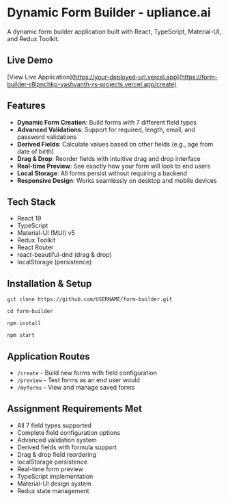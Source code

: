 # Dynamic Form Builder - upliance.ai

A dynamic form builder application built with React, TypeScript, Material-UI, and Redux Toolkit.

## Live Demo
[View Live Application](https://your-deployed-url.vercel.app](https://form-builder-r8lpnchkp-yashvanth-rs-projects.vercel.app/create)

## Features

- **Dynamic Form Creation**: Build forms with 7 different field types
- **Advanced Validations**: Support for required, length, email, and password validations
- **Derived Fields**: Calculate values based on other fields (e.g., age from date of birth)
- **Drag & Drop**: Reorder fields with intuitive drag and drop interface
- **Real-time Preview**: See exactly how your form will look to end users
- **Local Storage**: All forms persist without requiring a backend
- **Responsive Design**: Works seamlessly on desktop and mobile devices

## Tech Stack

- React 19
- TypeScript
- Material-UI (MUI) v5
- Redux Toolkit
- React Router
- react-beautiful-dnd (drag & drop)
- localStorage (persistence)

## Installation & Setup

```
git clone https://github.com/USERNAME/form-builder.git
```
```
cd form-builder
```
```
npm install
```
```
npm start
```


## Application Routes

- `/create` - Build new forms with field configuration
- `/preview` - Test forms as an end user would
- `/myforms` - View and manage saved forms

## Assignment Requirements Met

- All 7 field types supported  
- Complete field configuration options  
- Advanced validation system  
- Derived fields with formula support  
- Drag & drop field reordering  
- localStorage persistence  
- Real-time form preview  
- TypeScript implementation  
- Material-UI design system  
- Redux state management  


